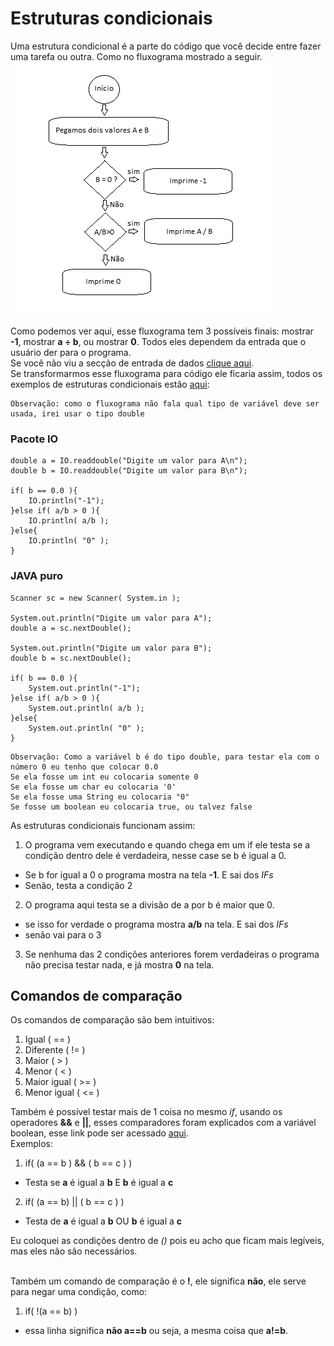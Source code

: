 # Estruturas condicionais

Uma estrutura condicional é a parte do código que você decide entre fazer uma tarefa ou outra. Como no fluxograma mostrado a seguir.<br/>
![Fluxograma](https://github.com/AlexandreVelloso/Introducao_JAVA/blob/master/Imagens/fluxograma.png)

Como podemos ver aqui, esse fluxograma tem 3 possíveis finais: mostrar **-1**, mostrar **a ÷ b**, ou mostrar **0**. Todos eles dependem da entrada que o usuário der para o programa.<br />
Se você não viu a secção de entrada de dados [clique aqui](https://github.com/AlexandreVelloso/Introducao_JAVA/tree/master/Entrada%20de%20dados).<br />
Se transformarmos esse fluxograma para código ele ficaria assim, todos os exemplos de estruturas condicionais estão [aqui](https://github.com/AlexandreVelloso/Introducao_JAVA/tree/master/Estruturas%20condicionais/Codigo):

```
Observação: como o fluxograma não fala qual tipo de variável deve ser usada, irei usar o tipo double
```

### Pacote IO
```
double a = IO.readdouble("Digite um valor para A\n");
double b = IO.readdouble("Digite um valor para B\n");

if( b == 0.0 ){
    IO.println("-1");
}else if( a/b > 0 ){
    IO.println( a/b );
}else{
    IO.println( "0" );
}
```

### JAVA puro
```
Scanner sc = new Scanner( System.in );

System.out.println("Digite um valor para A");
double a = sc.nextDouble();

System.out.println("Digite um valor para B");
double b = sc.nextDouble();

if( b == 0.0 ){
    System.out.println("-1");
}else if( a/b > 0 ){
    System.out.println( a/b );
}else{
    System.out.println( "0" );
}
```

```
Observação: Como a variável b é do tipo double, para testar ela com o número 0 eu tenho que colocar 0.0
Se ela fosse um int eu colocaria somente 0
Se ela fosse um char eu colocaria '0'
Se ela fosse uma String eu colocaria "0"
Se fosse um boolean eu colocaria true, ou talvez false
```

As estruturas condicionais funcionam assim:
1) O programa vem executando e quando chega em um if ele testa se a condição dentro dele é verdadeira, nesse case se b é igual a 0.
* Se b for igual a 0 o programa mostra na tela **-1**. E sai dos *IFs*
* Senão, testa a condição 2
2) O programa aqui testa se a divisão de a por b é maior que 0.
* se isso for verdade o programa mostra **a/b** na tela. E sai dos *IFs*
* senão vai para o 3
3) Se nenhuma das 2 condições anteriores forem verdadeiras o programa não precisa testar nada, e já mostra **0** na tela.

## Comandos de comparação

Os comandos de comparação são bem intuitivos:

1) Igual ( == )
2) Diferente ( != )
3) Maior ( > )
4) Menor ( < )
5) Maior igual ( >= )
6) Menor igual ( <= )

Também é possível testar mais de 1 coisa no mesmo *if*, usando os operadores **&&** e **||**, esses comparadores foram explicados com a variável boolean, esse link pode ser acessado [aqui](https://github.com/AlexandreVelloso/Introducao_JAVA/tree/master/Variaveis).<br />
Exemplos:
1) if( (a == b ) && ( b == c ) )
* Testa se **a** é igual a **b** E **b** é igual a **c**
2) if( (a == b) || ( b == c ) )
* Testa de **a** é igual a **b** OU **b** é igual a **c**

Eu coloquei as condições dentro de *()* pois eu acho que ficam mais legíveis, mas eles não são necessários.<br/>
<br/>

Também um comando de comparação é o **!**, ele significa **não**, ele serve para negar uma condição, como:

1) if( !(a == b) )
* essa linha significa **não a==b** ou seja, a mesma coisa que **a!=b**.
